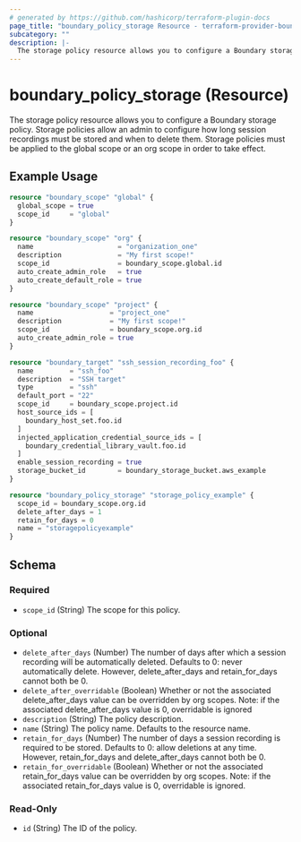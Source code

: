 ```yaml
---
# generated by https://github.com/hashicorp/terraform-plugin-docs
page_title: "boundary_policy_storage Resource - terraform-provider-boundary"
subcategory: ""
description: |-
  The storage policy resource allows you to configure a Boundary storage policy. Storage policies allow an admin to configure how long session recordings must be stored and when to delete them. Storage policies must be applied to the global scope or an org scope in order to take effect.
---
```


# boundary_policy_storage (Resource)

The storage policy resource allows you to configure a Boundary storage policy. Storage policies allow an admin to configure how long session recordings must be stored and when to delete them. Storage policies must be applied to the global scope or an org scope in order to take effect.

## Example Usage

```terraform
resource "boundary_scope" "global" {
  global_scope = true
  scope_id     = "global"
}

resource "boundary_scope" "org" {
  name                     = "organization_one"
  description              = "My first scope!"
  scope_id                 = boundary_scope.global.id
  auto_create_admin_role   = true
  auto_create_default_role = true
}

resource "boundary_scope" "project" {
  name                   = "project_one"
  description            = "My first scope!"
  scope_id               = boundary_scope.org.id
  auto_create_admin_role = true
}

resource "boundary_target" "ssh_session_recording_foo" {
  name         = "ssh_foo"
  description  = "SSH target"
  type         = "ssh"
  default_port = "22"
  scope_id     = boundary_scope.project.id
  host_source_ids = [
    boundary_host_set.foo.id
  ]
  injected_application_credential_source_ids = [
    boundary_credential_library_vault.foo.id
  ]
  enable_session_recording = true
  storage_bucket_id        = boundary_storage_bucket.aws_example
}

resource "boundary_policy_storage" "storage_policy_example" {
  scope_id = boundary_scope.org.id
  delete_after_days = 1
  retain_for_days = 0
  name = "storagepolicyexample"
}
```

<!-- schema generated by tfplugindocs -->
## Schema

### Required

- `scope_id` (String) The scope for this policy.

### Optional

- `delete_after_days` (Number) The number of days after which a session recording will be automatically deleted. Defaults to 0: never automatically delete. However, delete_after_days and retain_for_days cannot both be 0.
- `delete_after_overridable` (Boolean) Whether or not the associated delete_after_days value can be overridden by org scopes. Note: if the associated delete_after_days value is 0, overridable is ignored
- `description` (String) The policy description.
- `name` (String) The policy name. Defaults to the resource name.
- `retain_for_days` (Number) The number of days a session recording is required to be stored. Defaults to 0: allow deletions at any time. However, retain_for_days and delete_after_days cannot both be 0.
- `retain_for_overridable` (Boolean) Whether or not the associated retain_for_days value can be overridden by org scopes. Note: if the associated retain_for_days value is 0, overridable is ignored.

### Read-Only

- `id` (String) The ID of the policy.
